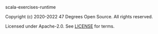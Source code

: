 [comment]: <> (Don't edit this file!)
[comment]: <> (It is automatically updated after every release of https://github.com/47degrees/.github)
[comment]: <> (If you want to suggest a change, please open a PR or issue in that repository)

scala-exercises-runtime

Copyright (c) 2020-2022 47 Degrees Open Source. All rights reserved.

Licensed under Apache-2.0. See [LICENSE](LICENSE.md) for terms.